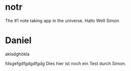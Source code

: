 # notr
The #1 note taking app in the universe.
Hallo Welt
Simon

Daniel
=======
aklsdghökla



fdsgefgdfgdgdfgdg
Dies hier ist noch ein Test durch Simon.

